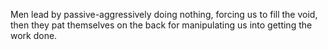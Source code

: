  Men lead by passive-aggressively doing nothing, forcing us to fill the void, then they pat themselves on the back for manipulating us into getting the work done. 